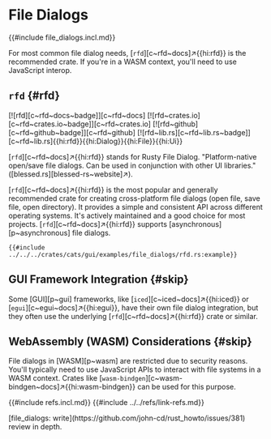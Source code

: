 # File Dialogs

{{#include file_dialogs.incl.md}}

For most common file dialog needs, [`rfd`][c~rfd~docs]↗{{hi:rfd}} is the recommended crate. If you're in a WASM context, you'll need to use JavaScript interop.

## `rfd` {#rfd}

[![rfd][c~rfd~docs~badge]][c~rfd~docs] [![rfd~crates.io][c~rfd~crates.io~badge]][c~rfd~crates.io] [![rfd~github][c~rfd~github~badge]][c~rfd~github] [![rfd~lib.rs][c~rfd~lib.rs~badge]][c~rfd~lib.rs]{{hi:rfd}}{{hi:Dialog}}{{hi:File}}{{hi:Ui}}

[`rfd`][c~rfd~docs]↗{{hi:rfd}} stands for Rusty File Dialog. "Platform-native open/save file dialogs. Can be used in conjunction with other UI libraries." ([blessed.rs][blessed-rs~website]↗).

[`rfd`][c~rfd~docs]↗{{hi:rfd}} is the most popular and generally recommended crate for creating cross-platform file dialogs (open file, save file, open directory). It provides a simple and consistent API across different operating systems. It's actively maintained and a good choice for most projects. [`rfd`][c~rfd~docs]↗{{hi:rfd}} supports [asynchronous][p~asynchronous] file dialogs.

```rust,editable
{{#include ../../../crates/cats/gui/examples/file_dialogs/rfd.rs:example}}
```

## GUI Framework Integration {#skip}

Some [GUI][p~gui] frameworks, like [`iced`][c~iced~docs]↗{{hi:iced}} or [`egui`][c~egui~docs]↗{{hi:egui}}, have their own file dialog integration, but they often use the underlying [`rfd`][c~rfd~docs]↗{{hi:rfd}} crate or similar.

## WebAssembly (WASM) Considerations {#skip}

File dialogs in [WASM][p~wasm] are restricted due to security reasons. You'll typically need to use JavaScript APIs to interact with file systems in a WASM context. Crates like [`wasm-bindgen`][c~wasm-bindgen~docs]↗{{hi:wasm-bindgen}} can be used for this purpose.

{{#include refs.incl.md}}
{{#include ../../refs/link-refs.md}}

<div class="hidden">
[file_dialogs: write](https://github.com/john-cd/rust_howto/issues/381)
review in depth.
</div>

